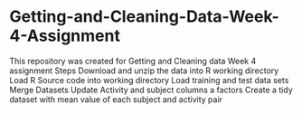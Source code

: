 # Getting-and-Cleaning-Data-Week-4-Assignment
This repository was created for Getting and Cleaning data Week 4 assignment
Steps
  Download and unzip the data into R working directory
  Load R Source code into working directory
  Load training and test data sets
  Merge Datasets
  Update Activity and subject columns a factors
  Create a tidy dataset with mean value of each subject and activity pair
  
